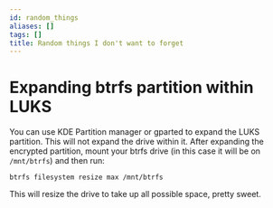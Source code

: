 ```yaml
---
id: random_things
aliases: []
tags: []
title: Random things I don't want to forget
---
```


# Expanding btrfs partition within LUKS

You can use KDE Partition manager or gparted to expand the LUKS partition. This will not
expand the drive within it. After expanding the encrypted partition, mount your btrfs drive
(in this case it will be on `/mnt/btrfs`) and then run:

```
btrfs filesystem resize max /mnt/btrfs
```

This will resize the drive to take up all possible space, pretty sweet.
